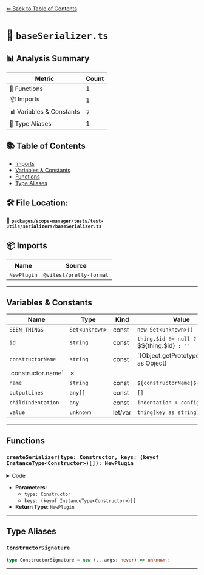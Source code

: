 [⬅️ Back to Table of Contents](../../../../../index.md)

# 📄 `baseSerializer.ts`

## 📊 Analysis Summary

| Metric | Count |
|--------|-------|
| 🔧 Functions | 1 |
| 📦 Imports | 1 |
| 📊 Variables & Constants | 7 |
| 📑 Type Aliases | 1 |

## 📚 Table of Contents

- [Imports](#imports)
- [Variables & Constants](#variables-constants)
- [Functions](#functions)
- [Type Aliases](#type-aliases)

## 🛠️ File Location:
📂 **`packages/scope-manager/tests/test-utils/serializers/baseSerializer.ts`**

## 📦 Imports

| Name | Source |
|------|--------|
| `NewPlugin` | `@vitest/pretty-format` |


---

## Variables & Constants

| Name | Type | Kind | Value | Exported |
|------|------|------|-------|----------|
| `SEEN_THINGS` | `Set<unknown>` | const | `new Set<unknown>()` | ✗ |
| `id` | `string` | const | `thing.$id != null ? `$${thing.$id}` : ''` | ✗ |
| `constructorName` | `string` | const | `(Object.getPrototypeOf(thing) as Object)
        .constructor.name` | ✗ |
| `name` | `string` | const | ``${constructorName}${id}`` | ✗ |
| `outputLines` | `any[]` | const | `[]` | ✗ |
| `childIndentation` | `any` | const | `indentation + config.indent` | ✗ |
| `value` | `unknown` | let/var | `thing[key as string]` | ✗ |


---

## Functions

### `createSerializer(type: Constructor, keys: (keyof InstanceType<Constructor>)[]): NewPlugin`

<details><summary>Code</summary>

```ts
export function createSerializer<Constructor extends ConstructorSignature>(
  type: Constructor,
  keys: (keyof InstanceType<Constructor>)[],
): NewPlugin;
```
</details>

- **Parameters**:
  - `type: Constructor`
  - `keys: (keyof InstanceType<Constructor>)[]`
- **Return Type**: `NewPlugin`

---

## Type Aliases

### `ConstructorSignature`

```ts
type ConstructorSignature = new (...args: never) => unknown;
```


---